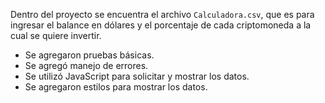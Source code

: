 Dentro del proyecto se encuentra el archivo `Calculadora.csv`, que es para ingresar el balance en dólares y el porcentaje de cada criptomoneda a la cual se quiere invertir.

- Se agregaron pruebas básicas.
- Se agregó manejo de errores.
- Se utilizó JavaScript para solicitar y mostrar los datos.
- Se agregaron estilos para mostrar los datos.
